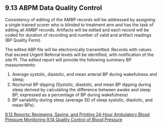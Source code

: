 ## 9.13 ABPM Data Quality Control

Consistency of editing of the AMBP records will be addressed by assigning a single trained scorer who is blinded to treatment arm and has the task of editing all AMBP records. Artifacts will be edited and each record will be coded for duration of recording and number of valid and artifact readings (BP Quality Form).

The edited ABP file will be electronically transmitted. Records with values that exceed Urgent Referral levels will be identified, with notification of the site PI. The edited report will provide the following summary BP measurements:

1. Average systolic, diastolic, and mean arterial BP during wakefulness and sleep;
2. Nocturnal BP dipping (Systolic, diastolic, and mean BP dipping during sleep derived by calculating the difference between awake and sleep BP, expressed as a percentage of BP during wakefulness)
3. BP variability during sleep (average SD of sleep systolic, diastolic, and mean BPs).


<div class="center">
<div class="btn-group">
  <a href=":pages_path:/manuals/ambulatory-blood-pressure-monitoring/9-12-reports-reviewing-saving-printing.md" class="btn btn-default">
    <span class="glyphicon glyphicon-chevron-left"></span>
    9.12 Reports: Reviewing, Saving, and Printing
  </a>

  <a href=":pages_path:/manuals/ambulatory-blood-pressure-monitoring" class="btn btn-default">
    <span class="glyphicon glyphicon-chevron-up"></span>
    24-Hour Ambulatory Blood Pressure Monitoring
  </a>

  <a href=":pages_path:/manuals/ambulatory-blood-pressure-monitoring/9-14-qc-bp.md" class="btn btn-success">
    9.14 Quality Control of Blood Pressure
    <span class="glyphicon glyphicon-chevron-right"></span>
  </a>
</div>
</div>
